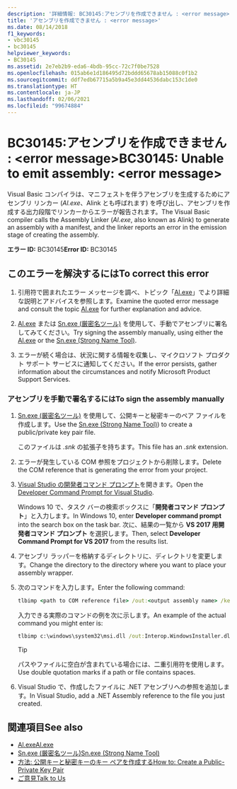 ```yaml
---
description: '詳細情報: BC30145:アセンブリを作成できません : <error message>'
title: 'アセンブリを作成できません : <error message>'
ms.date: 08/14/2018
f1_keywords:
- vbc30145
- bc30145
helpviewer_keywords:
- BC30145
ms.assetid: 2e7eb2b9-eda6-4bdb-95cc-72c7f0be7528
ms.openlocfilehash: 015ab6e1d186495d72bddd65678ab15088c0f1b2
ms.sourcegitcommit: ddf7edb67715a5b9a45e3dd44536dabc153c1de0
ms.translationtype: HT
ms.contentlocale: ja-JP
ms.lasthandoff: 02/06/2021
ms.locfileid: "99674884"
---
```

# <a name="bc30145-unable-to-emit-assembly-error-message"></a><span data-ttu-id="c6cf3-103">BC30145:アセンブリを作成できません : \<error message></span><span class="sxs-lookup"><span data-stu-id="c6cf3-103">BC30145: Unable to emit assembly: \<error message></span></span>

<span data-ttu-id="c6cf3-104">Visual Basic コンパイラは、マニフェストを伴うアセンブリを生成するためにアセンブリ リンカー (*Al.exe*、Alink とも呼ばれます) を呼び出し、アセンブリを作成する出力段階でリンカーからエラーが報告されます。</span><span class="sxs-lookup"><span data-stu-id="c6cf3-104">The Visual Basic compiler calls the Assembly Linker (*Al.exe*, also known as Alink) to generate an assembly with a manifest, and the linker reports an error in the emission stage of creating the assembly.</span></span>

<span data-ttu-id="c6cf3-105">**エラー ID:** BC30145</span><span class="sxs-lookup"><span data-stu-id="c6cf3-105">**Error ID:** BC30145</span></span>

## <a name="to-correct-this-error"></a><span data-ttu-id="c6cf3-106">このエラーを解決するには</span><span class="sxs-lookup"><span data-stu-id="c6cf3-106">To correct this error</span></span>

1. <span data-ttu-id="c6cf3-107">引用符で囲まれたエラー メッセージを調べ、トピック「[Al.exe](../../../framework/tools/al-exe-assembly-linker.md)」でより詳細な説明とアドバイスを参照します。</span><span class="sxs-lookup"><span data-stu-id="c6cf3-107">Examine the quoted error message and consult the topic [Al.exe](../../../framework/tools/al-exe-assembly-linker.md) for further explanation and advice.</span></span>

2. <span data-ttu-id="c6cf3-108">[Al.exe](../../../framework/tools/al-exe-assembly-linker.md) または [Sn.exe (厳密名ツール)](../../../framework/tools/sn-exe-strong-name-tool.md) を使用して、手動でアセンブリに署名してみてください。</span><span class="sxs-lookup"><span data-stu-id="c6cf3-108">Try signing the assembly manually, using either the [Al.exe](../../../framework/tools/al-exe-assembly-linker.md) or the [Sn.exe (Strong Name Tool)](../../../framework/tools/sn-exe-strong-name-tool.md).</span></span>

3. <span data-ttu-id="c6cf3-109">エラーが続く場合は、状況に関する情報を収集し、マイクロソフト プロダクト サポート サービスに通知してください。</span><span class="sxs-lookup"><span data-stu-id="c6cf3-109">If the error persists, gather information about the circumstances and notify Microsoft Product Support Services.</span></span>

### <a name="to-sign-the-assembly-manually"></a><span data-ttu-id="c6cf3-110">アセンブリを手動で署名するには</span><span class="sxs-lookup"><span data-stu-id="c6cf3-110">To sign the assembly manually</span></span>

1. <span data-ttu-id="c6cf3-111">[Sn.exe (厳密名ツール)](../../../framework/tools/sn-exe-strong-name-tool.md) を使用して、公開キーと秘密キーのペア ファイルを作成します。</span><span class="sxs-lookup"><span data-stu-id="c6cf3-111">Use the [Sn.exe (Strong Name Tool)](../../../framework/tools/sn-exe-strong-name-tool.md)) to create a public/private key pair file.</span></span>

   <span data-ttu-id="c6cf3-112">このファイルは *.snk* の拡張子を持ちます。</span><span class="sxs-lookup"><span data-stu-id="c6cf3-112">This file has an *.snk* extension.</span></span>

2. <span data-ttu-id="c6cf3-113">エラーが発生している COM 参照をプロジェクトから削除します。</span><span class="sxs-lookup"><span data-stu-id="c6cf3-113">Delete the COM reference that is generating the error from your project.</span></span>

3. <span data-ttu-id="c6cf3-114">[Visual Studio の開発者コマンド プロンプト](../../../framework/tools/developer-command-prompt-for-vs.md)を開きます。</span><span class="sxs-lookup"><span data-stu-id="c6cf3-114">Open the [Developer Command Prompt for Visual Studio](../../../framework/tools/developer-command-prompt-for-vs.md).</span></span>

   <span data-ttu-id="c6cf3-115">Windows 10 で、タスク バーの検索ボックスに「**開発者コマンド プロンプト**」と入力します。</span><span class="sxs-lookup"><span data-stu-id="c6cf3-115">In Windows 10, enter **Developer command prompt** into the search box on the task bar.</span></span> <span data-ttu-id="c6cf3-116">次に、結果の一覧から **VS 2017 用開発者コマンド プロンプト** を選択します。</span><span class="sxs-lookup"><span data-stu-id="c6cf3-116">Then, select **Developer Command Prompt for VS 2017** from the results list.</span></span>

4. <span data-ttu-id="c6cf3-117">アセンブリ ラッパーを格納するディレクトリに、ディレクトリを変更します。</span><span class="sxs-lookup"><span data-stu-id="c6cf3-117">Change the directory to the directory where you want to place your assembly wrapper.</span></span>

5. <span data-ttu-id="c6cf3-118">次のコマンドを入力します。</span><span class="sxs-lookup"><span data-stu-id="c6cf3-118">Enter the following command:</span></span>

    ```cmd
    tlbimp <path to COM reference file> /out:<output assembly name> /keyfile:<path to .snk file>
    ```

   <span data-ttu-id="c6cf3-119">入力できる実際のコマンドの例を次に示します。</span><span class="sxs-lookup"><span data-stu-id="c6cf3-119">An example of the actual command you might enter is:</span></span>

    ```cmd
    tlbimp c:\windows\system32\msi.dll /out:Interop.WindowsInstaller.dll /keyfile:"c:\documents and settings\mykey.snk"
    ```

   > [!TIP]
   > <span data-ttu-id="c6cf3-120">パスやファイルに空白が含まれている場合には、二重引用符を使用します。</span><span class="sxs-lookup"><span data-stu-id="c6cf3-120">Use double quotation marks if a path or file contains spaces.</span></span>

6. <span data-ttu-id="c6cf3-121">Visual Studio で、作成したファイルに .NET アセンブリへの参照を追加します。</span><span class="sxs-lookup"><span data-stu-id="c6cf3-121">In Visual Studio, add a .NET Assembly reference to the file you just created.</span></span>

## <a name="see-also"></a><span data-ttu-id="c6cf3-122">関連項目</span><span class="sxs-lookup"><span data-stu-id="c6cf3-122">See also</span></span>

- [<span data-ttu-id="c6cf3-123">Al.exe</span><span class="sxs-lookup"><span data-stu-id="c6cf3-123">Al.exe</span></span>](../../../framework/tools/al-exe-assembly-linker.md)
- [<span data-ttu-id="c6cf3-124">Sn.exe (厳密名ツール)</span><span class="sxs-lookup"><span data-stu-id="c6cf3-124">Sn.exe (Strong Name Tool)</span></span>](../../../framework/tools/sn-exe-strong-name-tool.md)
- [<span data-ttu-id="c6cf3-125">方法: 公開キーと秘密キーのキー ペアを作成する</span><span class="sxs-lookup"><span data-stu-id="c6cf3-125">How to: Create a Public-Private Key Pair</span></span>](../../../standard/assembly/create-public-private-key-pair.md)
- [<span data-ttu-id="c6cf3-126">ご意見</span><span class="sxs-lookup"><span data-stu-id="c6cf3-126">Talk to Us</span></span>](/visualstudio/ide/feedback-options)

